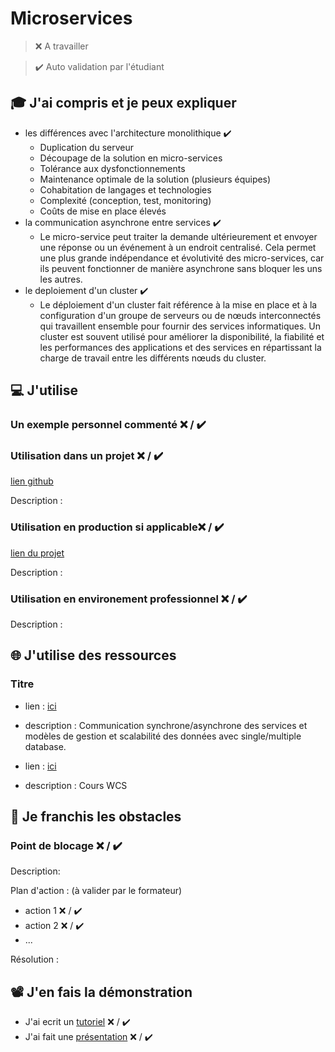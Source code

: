 # Microservices

> ❌ A travailler

> ✔️ Auto validation par l'étudiant

## 🎓 J'ai compris et je peux expliquer

- les différences avec l'architecture monolithique ✔️
  - Duplication du serveur
  - Découpage de la solution en micro-services
  - Tolérance aux dysfonctionnements
  - Maintenance optimale de la solution (plusieurs équipes)
  - Cohabitation de langages et technologies
  - Complexité (conception, test, monitoring)
  - Coûts de mise en place élevés
- la communication asynchrone entre services ✔️
  - Le micro-service peut traiter la demande ultérieurement et envoyer une réponse ou un événement à un endroit centralisé. Cela permet une plus grande indépendance et évolutivité des micro-services, car ils peuvent fonctionner de manière asynchrone sans bloquer les uns les autres.
- le deploiement d'un cluster ✔️
  - Le déploiement d'un cluster fait référence à la mise en place et à la configuration d'un groupe de serveurs ou de nœuds interconnectés qui travaillent ensemble pour fournir des services informatiques. Un cluster est souvent utilisé pour améliorer la disponibilité, la fiabilité et les performances des applications et des services en répartissant la charge de travail entre les différents nœuds du cluster.

## 💻 J'utilise

### Un exemple personnel commenté ❌ / ✔️

### Utilisation dans un projet ❌ / ✔️

[lien github](...)

Description :

### Utilisation en production si applicable❌ / ✔️

[lien du projet](...)

Description :

### Utilisation en environement professionnel ❌ / ✔️

Description :

## 🌐 J'utilise des ressources

### Titre

- lien : [ici](https://medium.com/@faroukymedia/levent-driven-micro-services-architecture-avec-le-pattern-cqrs-et-event-sourcing-et-les-30f666ce6c4d#:~:text=La%20communication%20Asynchrone,-La%20communication%20asynchrone&text=Le%20micro%2Dservice%20peut%20traiter,'autres%20micro%2Dservices%20int%C3%A9ress%C3%A9s.)
- description : Communication synchrone/asynchrone des services et modèles de gestion et scalabilité des données avec single/multiple database.

- lien : [ici](https://docs.google.com/presentation/d/1BQZe8lLTJNigzMzw5yWUivDljoUgsiC-ORFdbelAnoE/edit#slide=id.g29e9ab3874e_0_0)
- description : Cours WCS

## 🚧 Je franchis les obstacles

### Point de blocage ❌ / ✔️

Description:

Plan d'action : (à valider par le formateur)

- action 1 ❌ / ✔️
- action 2 ❌ / ✔️
- ...

Résolution :

## 📽️ J'en fais la démonstration

- J'ai ecrit un [tutoriel](...) ❌ / ✔️
- J'ai fait une [présentation](...) ❌ / ✔️

